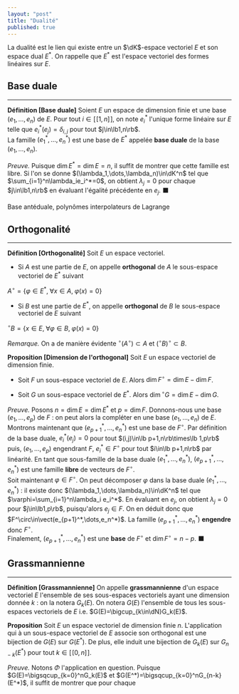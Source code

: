```yaml
---
layout: "post"
title: "Dualité"
published: true
---
```



La dualité est le lien qui existe entre un $\dK$-espace vectoriel $E$ et son espace dual $E^*$. On rappelle que $E^*$ est l'espace vectoriel des formes linéaires sur $E$.

## Base duale
---

**Définition [Base duale]**
Soient $E$ un espace de dimension finie et une base $(e_1,\dots,e_n)$ de $E$. Pour tout $i\in[\![1,n]\!]$, on note $e_i^*$ l'unique forme linéaire sur $E$ telle que $e_i^*(e_j)=\delta_{i,j}$ pour tout $j\in\lb1,n\rb$.<br/>
La famille $(e_1^*,\dots,e_n^*)$ est une base de $E^*$ appelée **base duale** de la base $(e_1,\dots,e_n)$.

*Preuve.*
Puisque $\dim E^*=\dim E=n$, il suffit de montrer que cette famille est libre. Si l'on se donne $(\lambda_1,\dots,\lambda_n)\in\dK^n$ tel que $\sum_{i=1}^n\lambda_ie_i^*=0$, on obtient $\lambda_j=0$ pour chaque $j\in\lb1,n\rb$ en évaluant l'égalité précédente en $e_j$. &#x2b1b;

Base antéduale, polynômes interpolateurs de Lagrange

## Orthogonalité
---

**Définition [Orthogonalité]** Soit $E$ un espace vectoriel.

* Si $A$ est une partie de $E$, on appelle **orthogonal** de $A$ le sous-espace vectoriel de $E^*$ suivant

$A^\circ=\left\{\varphi\in E^*,\;\forall x\in A,\;\varphi(x)=0\right\}$

* Si $B$ est une partie de $E^*$, on appelle **orthogonal** de $B$ le sous-espace vectoriel de $E$ suivant

${}^\circ B=\left\{x\in E,\;\forall\varphi\in B,\;\varphi(x)=0\right\}$

_Remarque._ On a de manière évidente ${}^\circ(A^\circ)\subset A$ et $({}^\circ B)^\circ\subset B$.


**Proposition [Dimension de l'orthogonal]** Soit $E$ un espace vectoriel de dimension finie.

* Soit $F$ un sous-espace vectoriel de $E$. Alors $\dim F^\circ=\dim E-\dim F$.

* Soit $G$ un sous-espace vectoriel de $E^*$. Alors $\dim {}^\circ G=\dim E-\dim G$.

*Preuve.* Posons $n=\dim E=\dim E^*$ et $p=\dim F$. Donnons-nous une base $(e_1,\dots,e_p)$ de $F$ : on peut alors la compléter en une base $(e_1,\dots,e_n)$ de $E$.<br/>
Montrons maintenant que $(e_{p+1}^*,\dots,e_n^*)$ est une base de $F^\circ$. Par définition de la base duale, $e_i^*(e_j)=0$ pour tout $(i,j)\in\lb p+1,n\rb\times\lb 1,p\rb$ puis, $(e_1,\dots,e_p)$ engendrant $F$, $e_i^*\in F^\circ$ pour tout $i\in\lb p+1,n\rb$ par linéarité. En tant que sous-famille de la base duale $(e_1^*,\dots,e_n^*)$, $(e_{p+1}^*,\dots,e_n^*)$ est une famille **libre** de vecteurs de $F^\circ$.<br/>
Soit maintenant $\varphi\in F^\circ$. On peut décomposer $\varphi$ dans la base duale $(e_1^*,\dots,e_n^*)$ : il existe donc $(\lambda_1,\dots,\lambda_n)\in\dK^n$ tel que $\varphi=\sum_{i=1}^n\lambda_i e_i^*$. En évaluant en $e_j$, on obtient $\lambda_j=0$ pour $j\in\lb1,p\rb$, puisqu'alors $e_j\in F$. On en déduit donc que $F^\circ\in\vect(e_{p+1}^*,\dots,e_n^*)$. La famille $(e_{p+1}^*,\dots,e_n^*)$ **engendre** donc $F^\circ$.<br/>
Finalement, $(e_{p+1}^*,\dots,e_n^*)$ est une **base** de $F^\circ$ et $\dim F^\circ=n-p$. &#x2b1b;

## Grassmannienne
---

**Définition [Grassmannienne]** On appelle **grassmannienne** d'un espace vectoriel $E$ l'ensemble de ses sous-espaces vectoriels ayant une dimension donnée $k$ : on la notera $G_k(E)$. On notera $G(E)$ l'ensemble de tous les sous-espaces vectoriels de $E$ i.e. $G(E)=\bigcup_{k\in\dN}G_k(E)$.

**Proposition** Soit $E$ un espace vectoriel de dimension finie $n$. L'application qui à un sous-espace vectoriel de $E$ associe son orthogonal est une bijection de $G(E)$ sur $G(E^*)$. De plus, elle induit une bijection de $G_k(E)$ sur $G_{n-k}(E^*)$ pour tout $k\in[\![0,n]\!]$.

*Preuve.* Notons $\Phi$ l'application en question. Puisque $G(E)=\bigsqcup_{k=0}^nG_k(E)$ et $G(E^*)=\bigsqcup_{k=0}^nG_{n-k}(E^*)$, il suffit de montrer que pour chaque
